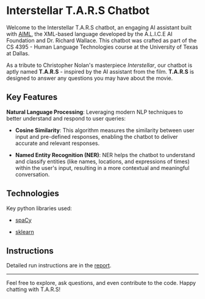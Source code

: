 # Interstellar T.A.R.S Chatbot

Welcome to the Interstellar T.A.R.S chatbot, an engaging AI assistant built with [AIML](http://www.aiml.foundation/index.html), the XML-based language developed by the A.L.I.C.E AI Foundation and Dr. Richard Wallace. This chatbot was crafted as part of the CS 4395 - Human Language Technologies course at the University of Texas at Dallas.

As a tribute to Christopher Nolan's masterpiece *Interstellar*, our chatbot is aptly named **T.A.R.S** - inspired by the AI assistant from the film. **T.A.R.S** is designed to answer any questions you may have about the movie.

## Key Features

**Natural Language Processing**: Leveraging modern NLP techniques to better understand and respond to user queries:

* **Cosine Similarity**: This algorithm measures the similarity between user input and pre-defined responses, enabling the chatbot to deliver accurate and relevant responses.

* **Named Entity Recognition (NER)**: NER helps the chatbot to understand and classify entities (like names, locations, and expressions of times) within the user's input, resulting in a more contextual and meaningful conversation.

## Technologies
Key python libraries used:

* [spaCy](https://spacy.io/)

* [sklearn](https://scikit-learn.org/stable/)


## Instructions
Detailed run instructions are in the [report](Report.pdf).

---
Feel free to explore, ask questions, and even contribute to the code. Happy chatting with T.A.R.S!
